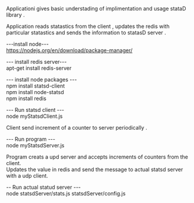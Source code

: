 Applicationi gives basic understading of implimentation and usage stataD library .

Application reads statastics from the client , 
updates the redis with particular statastics and sends the information to statasD server .  



---install node---  
https://nodejs.org/en/download/package-manager/  


--- install redis server---  
apt-get install redis-server  

--- install node packages ---  
npm install statsd-client  
npm install node-statsd  
npm install redis  


--- Run statsd client ---  
node myStatsdClient.js  

Client send increment of a counter to server periodically .  

--- Run program ---  
node myStatsdServer.js  

Program creats a upd server and accepts increments of counters from the client.  
Updates the value in redis and send the message to actual statsd server with a udp client.  

-- Run actual statud server ---  
node statsdServer/stats.js statsdServer/config.js  
